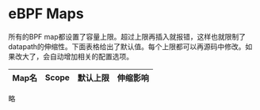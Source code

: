 # eBPF Maps

所有的BPF map都设置了容量上限。超过上限再插入就报错，这样也就限制了datapath的伸缩性。下面表格给出了默认值。每个上限都可以再源码中修改。如果改大了，会自动增加相关的配置选项。

**Map名**|**Scope**|**默认上限**|**伸缩影响**
-|-|-|-
略

